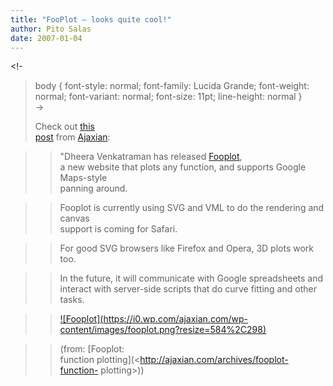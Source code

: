```yaml
---
title: "FooPlot – looks quite cool!"
author: Pito Salas
date: 2007-01-04
---
```




<!-  
>  body { font-style: normal; font-family: Lucida Grande; font-weight: normal;
> font-variant: normal; font-size: 11pt; line-height: normal }  
>  ->
>
> Check out [this  
>  post](<http://ajaxian.com/archives/fooplot-function-plotting>) from
> [Ajaxian](<http://ajaxian.com>):
>

>> "Dheera Venkatraman has released [Fooplot](<http://fooplot.com/>),  
>  a new website that plots any function, and supports Google Maps-style  
>  panning around.
>>

>> Fooplot is currently using SVG and VML to do the rendering and canvas  
>  support is coming for Safari.
>>

>> For good SVG browsers like Firefox and Opera, 3D plots work too.

>>

>> In the future, it will communicate with Google spreadsheets and  
>  interact with server-side scripts that do curve fitting and other  
>  tasks.
>>

>> [![Fooplot](https://i0.wp.com/ajaxian.com/wp-
content/images/fooplot.png?resize=584%2C298)  
>  ](<http://fooplot.com/>)
>>

>> (from: [Fooplot:  
>  function plotting](<http://ajaxian.com/archives/fooplot-function-
> plotting>))


